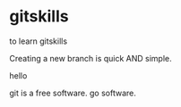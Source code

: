 # gitskills
to learn gitskills

Creating a new branch is quick AND simple.

hello


git is a free software.
go software.